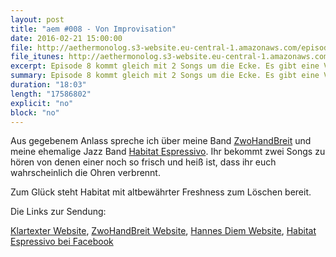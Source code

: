 ```yaml
---
layout: post
title: "aem #008 - Von Improvisation"
date: 2016-02-21 15:00:00
file: http://aethermonolog.s3-website.eu-central-1.amazonaws.com/episodes/aethermonolog-008.mp3
file_itunes: http://aethermonolog.s3-website.eu-central-1.amazonaws.com/episodes/aethermonolog-008.m4a
excerpt: Episode 8 kommt gleich mit 2 Songs um die Ecke. Es gibt eine Vorpremiere von ZwoHandBreit und einen Klassiker von Habitat Espressivo auf die Ohren. Nebenbei geht es dabei um Improvisation.
summary: Episode 8 kommt gleich mit 2 Songs um die Ecke. Es gibt eine Vorpremiere von ZwoHandBreit und einen Klassiker von Habitat Espressivo auf die Ohren. Nebenbei geht es dabei um Improvisation.
duration: "18:03"
length: "17586802"
explicit: "no"
block: "no"
---
```


Aus gegebenem Anlass spreche ich über meine Band [ZwoHandBreit](http://zwohandbreit.de) und meine ehemalige Jazz Band [Habitat Espressivo](http://facebook.com/habitatespressivo). Ihr bekommt zwei Songs zu hören von denen einer noch so frisch und heiß ist, dass ihr euch wahrscheinlich die Ohren verbrennt.

Zum Glück steht Habitat mit altbewährter Freshness zum Löschen bereit.

Die Links zur Sendung:

[Klartexter Website](http://klartexter.net), [ZwoHandBreit Website](http://zwohandbreit.de), [Hannes Diem Website](http://diem-musik.de), [Habitat Espressivo bei Facebook](http://facebook.com/habitatespressivo)
